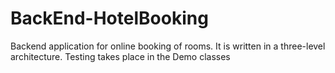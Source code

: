 # BackEnd-HotelBooking
Backend application for online booking of rooms.
It is written in a three-level architecture.
Testing takes place in the Demo classes
